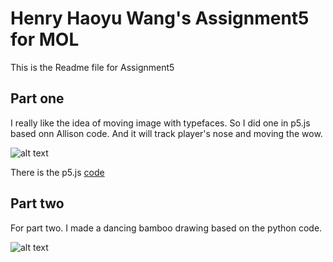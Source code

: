 # Henry Haoyu Wang's Assignment5 for MOL
This is the Readme file for Assignment5


## Part one  
I really like the idea of moving image with typefaces. So I did one in p5.js based onn Allison code. And it will track player's nose and moving the wow. 

![alt text](https://github.com/henrywang95//material-of-language/tree/master/homework5/wow.gif)

There is the p5.js [code](https://editor.p5js.org/henryiswhy/sketches/IuqOfl3B_) 

## Part two 
For part two. I made a dancing bamboo drawing based on the python code. 

![alt text](https://github.com/henrywang95//material-of-language/tree/master/homework5/dancing_bamboo.gif)
